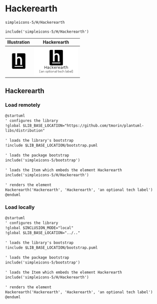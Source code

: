 # Hackerearth


```text
simpleicons-5/H/Hackerearth
```

```text
include('simpleicons-5/H/Hackerearth')
```



| Illustration | Hackerearth |
| :---: | :---: |
| ![illustration for Illustration](../../simpleicons-5/H/Hackerearth.png) | ![illustration for Hackerearth](../../simpleicons-5/H/Hackerearth.Local.png) |




## Hackerearth

### Load remotely
```plantuml
@startuml
' configures the library
!global $LIB_BASE_LOCATION="https://github.com/tmorin/plantuml-libs/distribution"

' loads the library's bootstrap
!include $LIB_BASE_LOCATION/bootstrap.puml

' loads the package bootstrap
include('simpleicons-5/bootstrap')

' loads the Item which embeds the element Hackerearth
include('simpleicons-5/H/Hackerearth')

' renders the element
Hackerearth('Hackerearth', 'Hackerearth', 'an optional tech label')
@enduml
```

### Load locally
```plantuml
@startuml
' configures the library
!global $INCLUSION_MODE="local"
!global $LIB_BASE_LOCATION="../.."

' loads the library's bootstrap
!include $LIB_BASE_LOCATION/bootstrap.puml

' loads the package bootstrap
include('simpleicons-5/bootstrap')

' loads the Item which embeds the element Hackerearth
include('simpleicons-5/H/Hackerearth')

' renders the element
Hackerearth('Hackerearth', 'Hackerearth', 'an optional tech label')
@enduml
```

